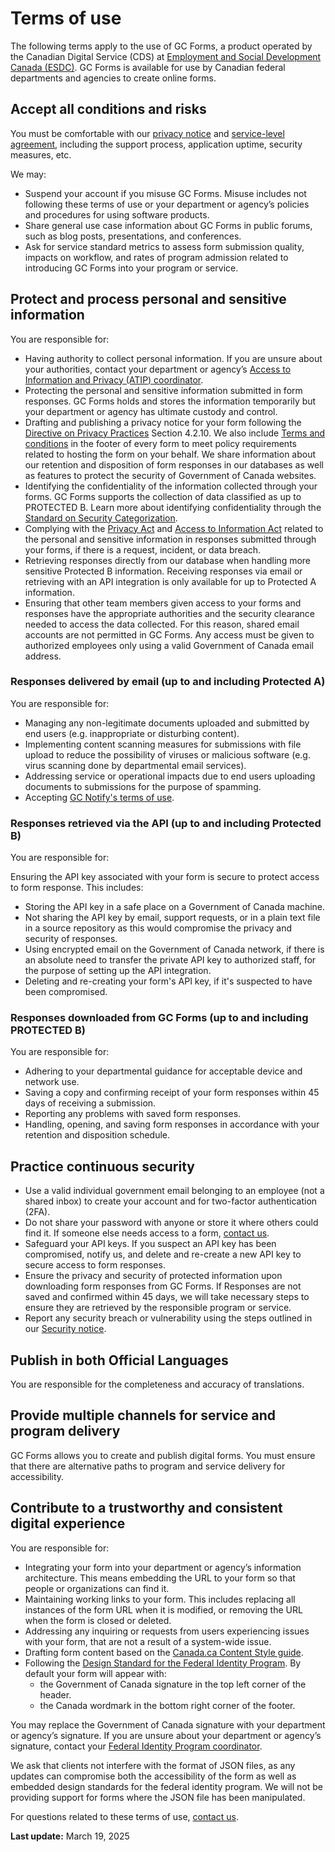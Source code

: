 # Terms of use

The following terms apply to the use of GC Forms, a product operated by the Canadian Digital Service (CDS) at [Employment and Social Development Canada (ESDC)](https://www.canada.ca/en/employment-social-development.html). GC Forms is available for use by Canadian federal departments and agencies to create online forms.

## Accept all conditions and risks

You must be comfortable with our [privacy notice](https://articles.alpha.canada.ca/forms-formulaires/privacy-notice-statement/) and [service-level agreement](/en/sla), including the support process, application uptime, security measures, etc.

We may:

- Suspend your account if you misuse GC Forms. Misuse includes not following these terms of use or your department or agency’s policies and procedures for using software products.
- Share general use case information about GC Forms in public forums, such as blog posts, presentations, and conferences.
- Ask for service standard metrics to assess form submission quality, impacts on workflow, and rates of program admission related to introducing GC Forms into your program or service.

## Protect and process personal and sensitive information

You are responsible for:

- Having authority to collect personal information. If you are unsure about your authorities, contact your department or agency’s [Access to Information and Privacy (ATIP) coordinator](https://www.tbs-sct.canada.ca/ap/atip-aiprp/coord-eng.asp).
- Protecting the personal and sensitive information submitted in form responses. GC Forms holds and stores the information temporarily but your department or agency has ultimate custody and control.
- Drafting and publishing a privacy notice for your form following the [Directive on Privacy Practices](https://www.tbs-sct.canada.ca/pol/doc-eng.aspx?id=18309) Section 4.2.10. We also include [Terms and conditions](/en/terms-and-conditions) in the footer of every form to meet policy requirements related to hosting the form on your behalf. We share information about our retention and disposition of form responses in our databases as well as features to protect the security of Government of Canada websites.
- Identifying the confidentiality of the information collected through your forms. GC Forms supports the collection of data classified as up to PROTECTED B. Learn more about identifying confidentiality through the [Standard on Security Categorization](https://www.tbs-sct.canada.ca/pol/doc-eng.aspx?id=32614).
- Complying with the [Privacy Act](https://laws-lois.justice.gc.ca/eng/acts/p-21/) and [Access to Information Act](https://laws-lois.justice.gc.ca/eng/acts/a-1/) related to the personal and sensitive information in responses submitted through your forms, if there is a request, incident, or data breach.
- Retrieving responses directly from our database when handling more sensitive Protected B information. Receiving responses via email or retrieving with an API integration is only available for up to Protected A information.
- Ensuring that other team members given access to your forms and responses have the appropriate authorities and the security clearance needed to access the data collected. For this reason, shared email accounts are not permitted in GC Forms. Any access must be given to authorized employees only using a valid Government of Canada email address.

### Responses delivered by email (up to and including Protected A)

You are responsible for:

- Managing any non-legitimate documents uploaded and submitted by end users (e.g. inappropriate or disturbing content).
- Implementing content scanning measures for submissions with file upload to reduce the possibility of viruses or malicious software (e.g. virus scanning done by departmental email services).
- Addressing service or operational impacts due to end users uploading documents to submissions for the purpose of spamming.
- Accepting [GC Notify's terms of use](https://notification.canada.ca/terms).

### Responses retrieved via the API (up to and including Protected B)

You are responsible for:

Ensuring the API key associated with your form is secure to protect access to form response. This includes:

- Storing the API key in a safe place on a Government of Canada machine.
- Not sharing the API key by email, support requests, or in a plain text file in a source repository as this would compromise the privacy and security of responses.
- Using encrypted email on the Government of Canada network, if there is an absolute need to transfer the private API key to authorized staff, for the purpose of setting up the API integration.
- Deleting and re-creating your form's API key, if it's suspected to have been compromised.

### Responses downloaded from GC Forms (up to and including PROTECTED B)

You are responsible for:

- Adhering to your departmental guidance for acceptable device and network use.
- Saving a copy and confirming receipt of your form responses within 45 days of receiving a submission.
- Reporting any problems with saved form responses.
- Handling, opening, and saving form responses in accordance with your retention and disposition schedule.

## Practice continuous security

- Use a valid individual government email belonging to an employee (not a shared inbox) to create your account and for two-factor authentication (2FA).
- Do not share your password with anyone or store it where others could find it. If someone else needs access to a form, [contact us](/en/support).
- Safeguard your API keys. If you suspect an API key has been compromised, notify us, and delete and re-create a new API key to secure access to form responses.
- Ensure the privacy and security of protected information upon downloading form responses from GC Forms. If Responses are not saved and confirmed within 45 days, we will take necessary steps to ensure they are retrieved by the responsible program or service.
- Report any security breach or vulnerability using the steps outlined in our [Security notice](https://digital.canada.ca/security-notice/).

## Publish in both Official Languages

You are responsible for the completeness and accuracy of translations.

## Provide multiple channels for service and program delivery

GC Forms allows you to create and publish digital forms. You must ensure that there are alternative paths to program and service delivery for accessibility.

## Contribute to a trustworthy and consistent digital experience

You are responsible for:

- Integrating your form into your department or agency’s information architecture. This means embedding the URL to your form so that people or organizations can find it.
- Maintaining working links to your form. This includes replacing all instances of the form URL when it is modified, or removing the URL when the form is closed or deleted.
- Addressing any inquiring or requests from users experiencing issues with your form, that are not a result of a system-wide issue.
- Drafting form content based on the [Canada.ca Content Style guide](https://www.canada.ca/en/treasury-board-secretariat/services/government-communications/canada-content-style-guide.html).
- Following the [Design Standard for the Federal Identity Program](https://www.canada.ca/en/treasury-board-secretariat/services/government-communications/design-standard.html). By default your form will appear with:
  - the Government of Canada signature in the top left corner of the header.
  - the Canada wordmark in the bottom right corner of the footer.

You may replace the Government of Canada signature with your department or agency’s signature. If you are unsure about your department or agency’s signature, contact your [Federal Identity Program coordinator](https://www.tbs-sct.canada.ca/ap/fip-pcim/coord-eng.asp).

We ask that clients not interfere with the format of JSON files, as any updates can compromise both the accessibility of the form as well as embedded design standards for the federal identity program. We will not be providing support for forms where the JSON file has been manipulated.

For questions related to these terms of use, [contact us](/en/contact).

**Last update:** March 19, 2025
